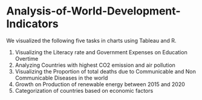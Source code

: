 # Analysis-of-World-Development-Indicators
We visualized the following five tasks in charts using Tableau and R.
1. Visualizing the Literacy rate and Government Expenses on Education Overtime 
2. Analyzing Countries with highest CO2 emission and air pollution 
3. Visualizing the Proportion of total deaths due to Communicable and Non Communicable Diseases in the world 
4. Growth on Production of renewable energy between 2015 and 2020 
5. Categorization of countries based on economic factors
